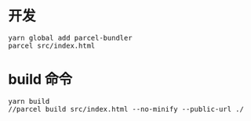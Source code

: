 # 开发
<pre>yarn global add parcel-bundler
parcel src/index.html</pre>

# build 命令
<pre>yarn build
//parcel build src/index.html --no-minify --public-url ./</pre>
